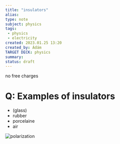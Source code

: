 ```yaml
---
title: "insulators"
alias: 
type: note
subject: physics
tags:
 - physics
 - electricity
created: 2023.01.25 13:20
created_by: Ádám
TARGET DECK: physics
summary: 
status: draft
---
```

no free charges

# Q: Examples of insulators 
- (glass)
- rubber
- porcelaine
- air

![polarization](https://i.stack.imgur.com/PPHPh.jpg)